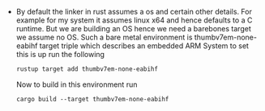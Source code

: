 * By default the linker in rust assumes a os and certain other details. For example for my system it assumes linux x64 and hence defaults to a C runtime. But we are building an OS hence we need a barebones target we assume no OS.  Such a bare metal environment is thumbv7em-none-eabihf target triple which describes an embedded ARM System
to set this is up run the following
    ```bash
    rustup target add thumbv7em-none-eabihf
    ```

    Now to build in this environment run 
    ``` 
    cargo build --target thumbv7em-none-eabihf
    ```